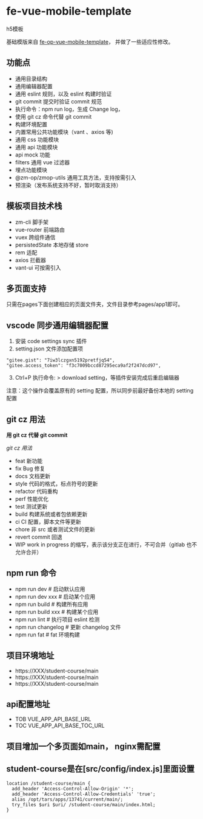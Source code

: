 # fe-vue-mobile-template
h5模板

基础模版来自 [fe-op-vue-mobile-template](https://gitlab.zmaxis.com/fe-template/fe-op-vue-mobile-template)， 并做了一些适应性修改。

## 功能点

- 通用目录结构
- 通用编辑器配置
- 通用 eslint 规则，以及 eslint 构建时验证
- git commit 提交时验证 commit 规范
- 执行命令：npm run log，生成 Change log，
- 使用 git cz 命令代替 git commit
- 构建环境配置
- 内置常用公共功能模块（vant 、axios 等)
- 通用 css 功能模块
- 通用 api 功能模块
- api mock 功能
- filters 通用 vue 过滤器
- 埋点功能模块
- @zm-op/zmop-utils 通用工具方法，支持按需引入
- 预渲染（发布系统支持不好，暂时取消支持）

## 模板项目技术栈

- zm-cli 脚手架
- vue-router 前端路由
- vuex 跨组件通信
- persistedState 本地存储 store
- rem 适配
- axios 拦截器
- vant-ui 可按需引入

## 多页面支持
只需在pages下面创建相应的页面文件夹，文件目录参考pages/app1即可。

## vscode 同步通用编辑器配置

1. 安装 code settings sync 插件
2. setting.json 文件添加配置项

```
"gitee.gist": "7iw3lczgxn5192pretfjq54",
"gitee.access_token": "f3c7009bccd87295eca9af2f247dcd97",
```

3. Ctrl+P 执行命令: > download setting，等插件安装完成后重启编辑器

注意：这个操作会覆盖原有的 setting 配置，所以同步前最好备份本地的 setting 配置

## git cz 用法

**用 git cz 代替 git commit**

_git cz 用法_

- feat 新功能
- fix Bug 修复
- docs 文档更新
- style 代码的格式，标点符号的更新
- refactor 代码重构
- perf 性能优化
- test 测试更新
- build 构建系统或者包依赖更新
- ci CI 配置，脚本文件等更新
- chore 非 src 或者测试文件的更新
- revert commit 回退
- WIP work in progress 的缩写，表示该分支正在进行，不可合并（gitlab 也不允许合并）

## npm run 命令

- npm run dev # 启动默认应用
- npm run dev xxx # 启动某个应用
- npm run build # 构建所有应用
- npm run build xxx # 构建某个应用
- npm run lint # 执行项目 eslint 检测
- npm run changelog # 更新 changelog 文件
- npm run fat # fat 环境构建

## 项目环境地址

- https://XXX/student-course/main
- https://XXX/student-course/main
- https://XXX/student-course/main

## api配置地址

- TOB VUE_APP_API_BASE_URL
- TOC VUE_APP_API_BASE_TOC_URL

## 项目增加一个多页面如main， nginx需配置
## student-course是在[src/config/index.js]里面设置

```
location /student-course/main {
  add_header 'Access-Control-Allow-Origin' '*';
  add_header 'Access-Control-Allow-Credentials' 'true';
  alias /opt/tars/apps/13741/current/main/;
  try_files $uri $uri/ /student-course/main/index.html;
}
```
